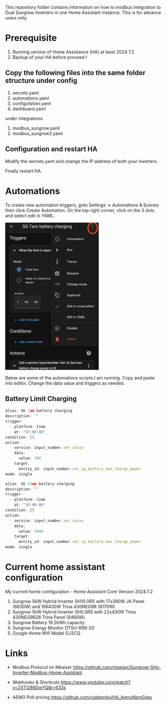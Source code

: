 This repository folder contains information on how to modbus integration to Dual Sungrow Inverters in one Home Assistant instance. This is for advance users only. 

# Prerequisite

1. Running version of Home Assistance (HA) at least 2024.7.2
2. Backup of your HA before proceed !

## Copy the following files into the same folder structure under config

1. secrets.yaml
2. automations.yaml
3. configufation.yaml
4. dashboard.yaml

under integrations
1. modbus_sungrow.yaml
2. modbus_sungrow2.yaml

## Configuration and restart HA

Modify the secrets.yaml and change the IP address of both your inverters.

Finally restart HA.

# Automations

To create new automation triggers, goto Settings -> Automations & Scenes then click Create Automation. On the top right corner, click on the 3 dots and select edit in YAML.

![EditInYaml](images/IMG_6544.PNG)

Below are some of the automations scripts I am running. 
Copy and paste into editor. Change the data value and triggers as needed.

## Battery Limit Charging

```jsx
alias: SG 7am battery charging
description: ""
trigger:
  - platform: time
    at: "07:00:00"
condition: []
action:
  - service: input_number.set_value
    data:
      value: 500
    target:
      entity_id: input_number.set_sg_battery_max_charge_power
mode: single

```

```jsx
alias: SG 10am battery charging
description: ""
trigger:
  - platform: time
    at: "10:00:00"
condition: []
action:
  - service: input_number.set_value
    data:
      value: 5000
    target:
      entity_id: input_number.set_sg_battery_max_charge_power
mode: single

```

# Current home assistant configuration

My current home configuration - Home Assistant Core Version 2024.7.2

1. Sungrow 5kW Hybrid Inverter SH10.0RS with 17x390W JA Panel (6630W) and 19X430W Trina 430NEG9R (8170W).
2. Sungrow 5kW Hybrid Inverter SH5.0RS with 22x430W Trina 430NEG9R28 Trina Panel (9460W).
3. Sungrow Battery 19.2kWh capacity
4. Sungrow Energy Monitor DTSU-666-20
5. Google Home Wifi Model GJ2CQ

# Links

- Modbus Protocol on Mkaiser https://github.com/mkaiser/Sungrow-SHx-Inverter-Modbus-Home-Assistant

- Webhooks & Shortcuts https://www.youtube.com/watch?v=ZXTI286DwYQ&t=633s

- AEMO Poll pricing https://github.com/cabberley/HA_AemoNemData
